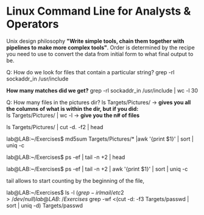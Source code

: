 # Linux Command Line for Analysts & Operators
Unix design philosophy **"Write simple tools, chain them together with pipelines to make more complex tools"**. Order is determined by the recipe you need to use to convert the data from initial form to what final output to be. 

Q: How do we look for files that contain a particular string?
grep -rl sockaddr_in /usr/include

**How many matches did we get?**
grep -rl sockaddr_in /usr/include | wc -l
30

Q: How many files in the pictures dir?
ls Targets/Pictures/ -> **gives you all the columns of what is within the dir, but if you did:** <br>
ls Targets/Pictures/ | wc -l -> **give you the n# of files**

ls Targets/Pictures/ | cut -d. -f2 | head

lab@LAB:~/Exercises$ md5sum Targets/Pictures/* |awk '{print $1}' | sort | uniq -c

lab@LAB:~/Exercises$ ps -ef | tail -n +2 | head

lab@LAB:~/Exercises$ ps -ef | tail -n +2 | awk '{print $1}' | sort | uniq -c

tail allows to start counting by the beginning of the file, 

lab@LAB:~/Exercises$ ls -l $(grep -irl mail /etc 2>/dev/null)
lab@LAB:~/Exercises$ grep -wf <(cut -d: -f3 Targets/passwd | sort | uniq -d) Targets/passwd

